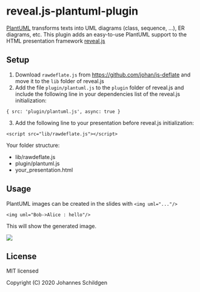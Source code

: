 # reveal.js-plantuml-plugin

[PlantUML](https://plantuml.com/) transforms texts into UML diagrams (class, sequence, ...), ER diagrams, etc. This plugin adds an easy-to-use PlantUML support to the HTML presentation framework [reveal.js](https://github.com/hakimel/reveal.js)

## Setup

1. Download `rawdeflate.js` from https://github.com/johan/js-deflate and move it to the `lib` folder of reveal.js
2. Add the file `plugin/plantuml.js` to the `plugin` folder of reveal.js and include the following line in your dependencies list of the reveal.js initialization:

```
{ src: 'plugin/plantuml.js', async: true }
```
3. Add the following line to your presentation before reveal.js initialization:
```
<script src="lib/rawdeflate.js"></script>
```

Your folder structure:
* lib/rawdeflate.js
* plugin/plantuml.js
* your_presentation.html

## Usage

PlantUML images can be created in the slides with `<img uml="..."/>` 

```<img uml="Bob->Alice : hello"/>```

This will show the generated image.

![](http://www.plantuml.com/plantuml/img/SyfFqhLppCbCJbMmKiX8pSd91m00)

## License

MIT licensed

Copyright (C) 2020 Johannes Schildgen
